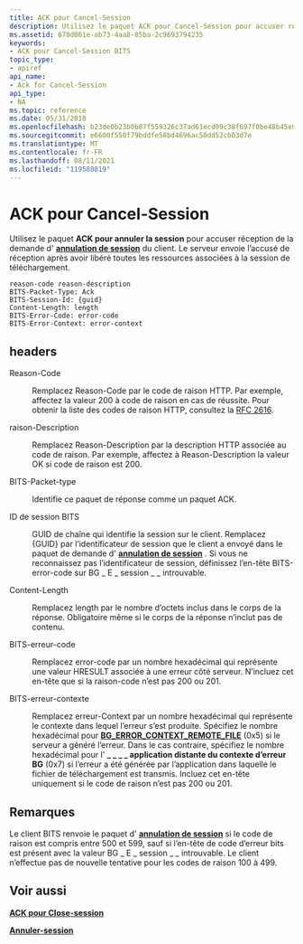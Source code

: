 ```yaml
---
title: ACK pour Cancel-Session
description: Utilisez le paquet ACK pour Cancel-Session pour accuser réception de la demande de Cancel-Session du client. Le serveur envoie l’accusé de réception après avoir libéré toutes les ressources associées à la session de téléchargement.
ms.assetid: 670d061e-ab73-4aa8-85ba-2c9693794235
keywords:
- ACK pour Cancel-Session BITS
topic_type:
- apiref
api_name:
- Ack for Cancel-Session
api_type:
- NA
ms.topic: reference
ms.date: 05/31/2018
ms.openlocfilehash: b23de0b23b0b87f559326c37ad61ecd09c38f697f0be48b45e92f5e7389b09fd
ms.sourcegitcommit: e6600f550f79bddfe58bd4696ac50dd52cb03d7e
ms.translationtype: MT
ms.contentlocale: fr-FR
ms.lasthandoff: 08/11/2021
ms.locfileid: "119588819"
---
```

# <a name="ack-for-cancel-session"></a>ACK pour Cancel-Session

Utilisez le paquet **ACK pour annuler la session** pour accuser réception de la demande d' [**annulation de session**](cancel-session.md) du client. Le serveur envoie l’accusé de réception après avoir libéré toutes les ressources associées à la session de téléchargement.

``` syntax
reason-code reason-description
BITS-Packet-Type: Ack
BITS-Session-Id: {guid}
Content-Length: length
BITS-Error-Code: error-code
BITS-Error-Context: error-context
```

## <a name="headers"></a>headers

<dl> <dt>

<span id="reason-code"></span><span id="REASON-CODE"></span>Reason-Code
</dt> <dd>

Remplacez Reason-Code par le code de raison HTTP. Par exemple, affectez la valeur 200 à code de raison en cas de réussite. Pour obtenir la liste des codes de raison HTTP, consultez la [RFC 2616](https://www.ietf.org/rfc/rfc2616.txt).

</dd> <dt>

<span id="reason-description"></span><span id="REASON-DESCRIPTION"></span>raison-Description
</dt> <dd>

Remplacez Reason-Description par la description HTTP associée au code de raison. Par exemple, affectez à Reason-Description la valeur OK si code de raison est 200.

</dd> <dt>

<span id="BITS-Packet-Type"></span><span id="bits-packet-type"></span><span id="BITS-PACKET-TYPE"></span>BITS-Packet-type
</dt> <dd>

Identifie ce paquet de réponse comme un paquet ACK.

</dd> <dt>

<span id="BITS-Session-Id"></span><span id="bits-session-id"></span><span id="BITS-SESSION-ID"></span>ID de session BITS
</dt> <dd>

GUID de chaîne qui identifie la session sur le client. Remplacez {GUID} par l’identificateur de session que le client a envoyé dans le paquet de demande d' [**annulation de session**](cancel-session.md) . Si vous ne reconnaissez pas l’identificateur de session, définissez l’en-tête BITS-error-code sur BG \_ E \_ session \_ \_ introuvable.

</dd> <dt>

<span id="Content-Length"></span><span id="content-length"></span><span id="CONTENT-LENGTH"></span>Content-Length
</dt> <dd>

Remplacez length par le nombre d’octets inclus dans le corps de la réponse. Obligatoire même si le corps de la réponse n’inclut pas de contenu.

</dd> <dt>

<span id="BITS-Error-Code"></span><span id="bits-error-code"></span><span id="BITS-ERROR-CODE"></span>BITS-erreur-code
</dt> <dd>

Remplacez error-code par un nombre hexadécimal qui représente une valeur HRESULT associée à une erreur côté serveur. N’incluez cet en-tête que si la raison-code n’est pas 200 ou 201.

</dd> <dt>

<span id="BITS-Error-Context"></span><span id="bits-error-context"></span><span id="BITS-ERROR-CONTEXT"></span>BITS-erreur-contexte
</dt> <dd>

Remplacez erreur-Context par un nombre hexadécimal qui représente le contexte dans lequel l’erreur s’est produite. Spécifiez le nombre hexadécimal pour [**BG_ERROR_CONTEXT_REMOTE_FILE**](/windows/win32/api/bits/ne-bits-bg_error_context) (0x5) si le serveur a généré l’erreur. Dans le cas contraire, spécifiez le nombre hexadécimal pour l' **\_ \_ \_ \_ application distante du contexte d’erreur BG** (0x7) si l’erreur a été générée par l’application dans laquelle le fichier de téléchargement est transmis. Incluez cet en-tête uniquement si le code de raison n’est pas 200 ou 201.

</dd> </dl>

## <a name="remarks"></a>Remarques

Le client BITS renvoie le paquet d' [**annulation de session**](cancel-session.md) si le code de raison est compris entre 500 et 599, sauf si l’en-tête de code d’erreur bits est présent avec la valeur BG \_ E \_ session \_ \_ introuvable. Le client n’effectue pas de nouvelle tentative pour les codes de raison 100 à 499.

## <a name="see-also"></a>Voir aussi

<dl> <dt>

[**ACK pour Close-session**](ack-for-close-session.md)
</dt> <dt>

[**Annuler-session**](cancel-session.md)
</dt> </dl>

 

 




